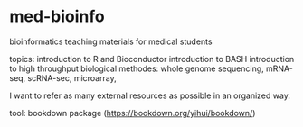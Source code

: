 # med-bioinfo
bioinformatics teaching materials for medical students

topics: 
introduction to R and Bioconductor
introduction to BASH
introduction to high throughput biological methodes: whole genome sequencing, mRNA-seq, scRNA-sec, microarray, 


I want to refer as many external resources as possible in an organized way.


tool: bookdown package (https://bookdown.org/yihui/bookdown/)
